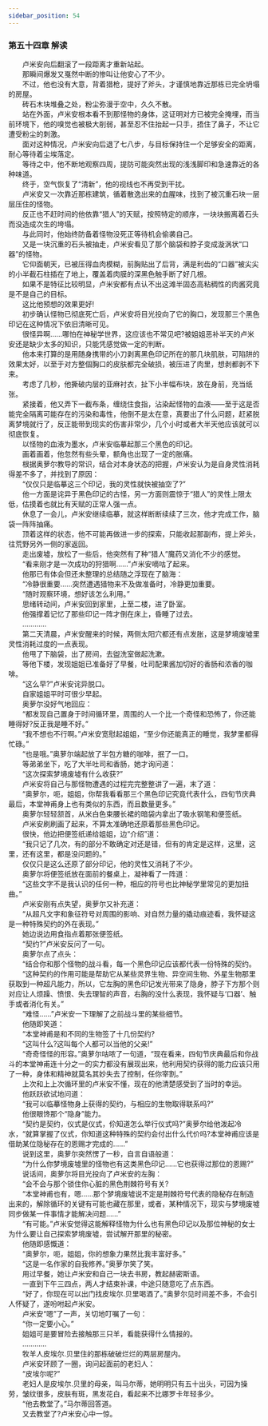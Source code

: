 ```yaml
---
sidebar_position: 54
---
```

### 第五十四章 解读  


　　卢米安向后翻滚了一段距离才重新站起。  
　　那瞬间爆发又戛然中断的惨叫让他安心了不少。  
　　不过，他也没有大意，背着猎枪，提好了斧头，才谨慎地靠近那栋已完全坍塌的房屋。  
　　砖石木块堆叠之处，粉尘弥漫于空中，久久不散。  
　　站在外面，卢米安根本看不到那怪物的身体，这证明对方已被完全掩埋，而当前环境下，他的嗅觉也被极大削弱，甚至忍不住抬起一只手，捂住了鼻子，不让它遭受粉尘的刺激。  
　　面对这种情况，卢米安向后退了七八步，与目标保持住一个足够安全的距离，耐心等待着尘埃落定。  
　　等待之中，他不断地观察四周，提防可能突然出现的浅浅脚印和急速靠近的各种味道。  
　　终于，空气恢复了“清新”，他的视线也不再受到干扰。  
　　卢米安又一次靠近那栋建筑，循着散逸出来的血腥味，找到了被沉重石块一层层压住的怪物。  
　　反正也不赶时间的他依靠“猎人”的天赋，按照特定的顺序，一块块搬离着石头而没造成次生的垮塌。  
　　与此同时，他始终防备着怪物没死正等待机会偷袭自己。  
　　又是一块沉重的石头被抽走，卢米安看见了那个脑袋和脖子变成漩涡状“口器”的怪物。  
　　它仰面朝天，已被压得血肉模糊，前胸贴出了后背，满是利齿的“口器”被尖尖的小半截石柱插在了地上，覆盖着肉膜的深黑色触手断了好几根。  
　　如果不是特征比较明显，卢米安都有点认不出这滩半固态高粘稠性的肉酱究竟是不是自己的目标。  
　　这比他预想的效果更好!  
　　初步确认怪物已彻底死亡后，卢米安将目光投向了它的胸口，发现那三个黑色印记在这种情况下依旧清晰可见。  
　　很怪异啊……哪怕在神秘学世界，这应该也不常见吧?被姐姐恶补半天的卢米安还是缺少太多的知识，只能凭感觉做一定的判断。  
　　他本来打算的是用随身携带的小刀剥离黑色印记所在的那几块肌肤，可陷阱的效果太好，以至于对方整個胸口的皮肤都完全破损，被压进了肉里，想剥都剥不下来。  
　　考虑了几秒，他撕破内层的亚麻衬衣，扯下小半幅布块，放在身前，充当纸张。  
　　紧接着，他又弄下一截布条，缠绕住食指，沾染起怪物的血液——至于这是否能完全隔离可能存在的污染和毒性，他倒不是太在意，真要出了什么问题，赶紧脱离梦境就行了，反正能带到现实的伤害非常少，几个小时或者大半天他应该就可以彻底恢复。  
　　以怪物的血液为墨水，卢米安临摹起那三个黑色的印记。  
　　画着画着，他忽然有些头晕，额角也出现了一定的胀痛。  
　　根据奥萝尔教导的常识，结合对本身状态的把握，卢米安认为是自身灵性消耗得差不多了，并找到了原因：  
　　“仅仅只是临摹这三个印记，我的灵性就快被抽空了?”  
　　他一方面是诧异于黑色印记的古怪，另一方面则震惊于“猎人”的灵性上限太低，估摸着也就比有天赋的正常人强一点。  
　　休息了一会儿，卢米安继续临摹，就这样断断续续了三次，他才完成工作，脑袋一阵阵抽痛。  
　　顶着这样的状态，他不可能再做进一步的探索，只能收起那副布，提上斧头，往荒野另外一侧的家返回。  
　　走出废墟，放松了一些后，他突然有了种“猎人”魔药又消化不少的感觉。  
　　“看来刚才是一次成功的狩猎啊……”卢米安嘀咕了起来。  
　　他那已有体会但还未整理的总结随之浮现在了脑海：  
　　“冷静很重要……突然遭遇猎物来不及做准备时，冷静更加重要。  
　　“随时观察环境，想好该怎么利用。”  
　　思绪转动间，卢米安回到家里，上至二楼，进了卧室。  
　　他强撑着记忆了那些印记一阵才倒在床上，昏睡了过去。  
　　…………  
　　第二天清晨，卢米安醒来的时候，两侧太阳穴都还有点发胀，这是梦境废墟里灵性消耗过度的一点表现。  
　　他甩了下脑袋，出了房间，去盥洗室做起洗漱。  
　　等他下楼，发现姐姐已准备好了早餐，吐司配果酱加切好的香肠和浓香的咖啡。  
　　“这么早?”卢米安诧异脱口。  
　　自家姐姐平时可很少早起。  
　　奥萝尔没好气地回应：  
　　“都发现自己置身于时间循环里，周围的人一个比一个奇怪和恐怖了，你还能睡得好?反正我是睡不好。”  
　　“我不想也不行啊。”卢米安宽慰起姐姐，“至少你还能真正的睡觉，我梦里都得忙碌。”  
　　“也是哦。”奥萝尔端起放了半包方糖的咖啡，抿了一口。  
　　等弟弟坐下，吃了大半吐司和香肠，她才询问道：  
　　“这次探索梦境废墟有什么收获?”  
　　卢米安将自己与那怪物遭遇的过程完完整整讲了一遍，末了道：  
　　“奥萝尔，呃，姐姐，你帮我看看那三个黑色印记究竟代表什么，四旬节庆典最后，本堂神甫身上也有类似的东西，而且数量更多。”  
　　奥萝尔轻轻颔首，从米白色束腰长裙的暗袋内拿出了吸水钢笔和便签纸。  
　　卢米安刷刷画了起来，不算太准确地还原着那些黑色印记。  
　　很快，他边把便签纸递给姐姐，边“介绍”道：  
　　“我只记了几次，有的部分不敢确定对还是错，但有的肯定是这样，这里，这里，还有这里，都是没问题的。”  
　　仅仅只是这么还原了部分印记，他的灵性又消耗了不少。  
　　奥萝尔将便签纸放在面前的餐桌上，凝神看了一阵道：  
　　“这些文字不是我认识的任何一种，相应的符号也比神秘学里常见的更加扭曲。”  
　　卢米安刚有点失望，奥萝尔又补充道：  
　　“从超凡文字和象征符号对周围的影响、对自然力量的撬动痕迹看，我怀疑这是一种特殊契约的外在表现。”  
　　她边说边用食指点着那张便签纸。  
　　“契约?”卢米安反问了一句。  
　　奥萝尔点了点头：  
　　“结合你和那个怪物的战斗看，每一个黑色印记应该都代表一份特殊的契约。  
　　“这种契约的作用可能是帮助它从某些灵界生物、异空间生物、外星生物那里获取到一种超凡能力，所以，它左胸的黑色印记发光带来了隐身，脖子下方那个则对应让人烦躁、愤恨、失去理智的声音，右胸的没什么表现，我怀疑与‘口器’、触手或者消化有关。”  
　　“难怪……”卢米安一下理解了之前战斗里的某些细节。  
　　他随即笑道：  
　　“本堂神甫是和不同的生物签了十几份契约?  
　　“这叫什么?这叫每个人都可以当他的父亲!”  
　　“奇奇怪怪的形容。”奥萝尔咕哝了一句道，“现在看来，四旬节庆典最后和你战斗的本堂神甫连十分之一的实力都没有展现出来，他利用契约获得的能力应该只用了一种，身体和精神就莫名其妙失去了控制，任你宰割。”  
　　上次和上上次循环里的卢米安不懂，现在的他清楚感受到了当时的幸运。  
　　他跃跃欲试地问道：  
　　“我可以临摹怪物身上获得的契约，与相应的生物取得联系吗?”  
　　他很眼馋那个“隐身”能力。  
　　“契约是契约，仪式是仪式，伱知道怎么举行仪式吗?”奥萝尔给他泼起冷水，“就算掌握了仪式，你知道这种特殊的契约会付出什么代价吗?本堂神甫应该是借助某位隐秘存在的恩赐才完成的……”  
　　说到这里，奥萝尔突然愣了一秒，自言自语般道：  
　　“为什么你梦境废墟里的怪物也有这类黑色印记……它也获得过那位的恩赐?”  
　　说话间，奥萝尔将目光投向了卢米安的左胸：  
　　“会不会与那个锁住你心脏的黑色荆棘符号有关?  
　　“本堂神甫也有，嗯……那个梦境废墟说不定是荆棘符号代表的隐秘存在制造出来的，解除循环的关键有可能也藏在那里，或者，某种情况下，现实与梦境废墟同步做某一件事情才能解决问题……”  
　　“有可能。”卢米安觉得这能解释怪物为什么也有黑色印记以及那位神秘的女士为什么要让自己探索梦境废墟，尝试解开那里的秘密。  
　　他随即感慨道：  
　　“奥萝尔，呃，姐姐，你的想象力果然比我丰富好多。”  
　　“这是一名作家的自我修养。”奥萝尔笑了笑。  
　　用过早餐，她让卢米安和自己一块去书房，教起赫密斯语。  
　　一直到下午三四点，两人才结束补课，中途只随意吃了点东西。  
　　“好了，你现在可以出门找皮埃尔.贝里喝酒了。”奥萝尔见时间差不多，不会引人怀疑了，遂吩咐起卢米安。  
　　卢米安“嗯”了一声，关切地叮嘱了一句：  
　　“你一定要小心。”  
　　姐姐可是要冒险去接触那三只羊，看能获得什么情报的。  
　　…………  
　　牧羊人皮埃尔.贝里住的那栋破破烂烂的两层房屋内。  
　　卢米安环顾了一圈，询问起面前的老妇人：  
　　“皮埃尔呢?”  
　　老妇人是皮埃尔.贝里的母亲，叫马尔蒂，她明明只有五十出头，可因为操劳，皱纹很多，皮肤有斑，黑发花白，看起来不比娜罗卡年轻多少。  
　　“他去教堂了。”马尔蒂回答道。  
　　又去教堂了?卢米安心中一惊。  
